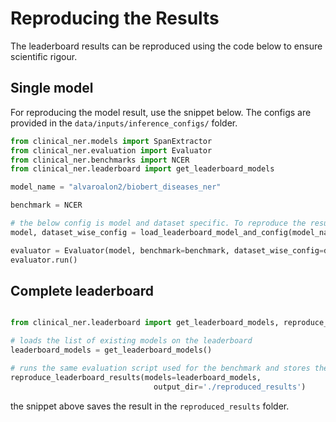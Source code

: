 # Reproducing the Results

The leaderboard results can be reproduced using the code below to ensure scientific rigour.

## Single model

For reproducing the model result, use the snippet below. The configs are provided in the `data/inputs/inference_configs/` folder.

```python
from clinical_ner.models import SpanExtractor
from clinical_ner.evaluation import Evaluator
from clinical_ner.benchmarks import NCER
from clinical_ner.leaderboard import get_leaderboard_models

model_name = "alvaroalon2/biobert_diseases_ner"

benchmark = NCER 

# the below config is model and dataset specific. To reproduce the results, we load the config from the inference_configs folder
model, dataset_wise_config = load_leaderboard_model_and_config(model_name)

evaluator = Evaluator(model, benchmark=benchmark, dataset_wise_config=dataset_wise_config)
evaluator.run()
```

## Complete leaderboard

```python

from clinical_ner.leaderboard import get_leaderboard_models, reproduce_leaderboard_results

# loads the list of existing models on the leaderboard
leaderboard_models = get_leaderboard_models()

# runs the same evaluation script used for the benchmark and stores the results
reproduce_leaderboard_results(models=leaderboard_models,
                                output_dir='./reproduced_results')

```

the snippet above saves the result in the `reproduced_results` folder.